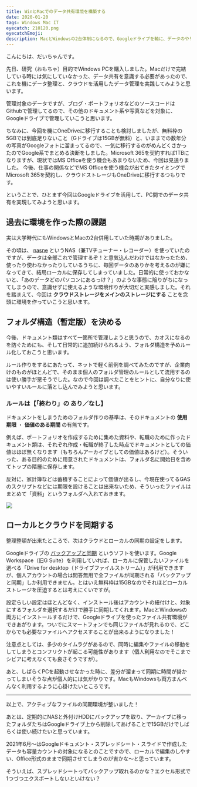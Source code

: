 ```yaml
---
title: WinとMacでのデータ共有環境を構築する
date: 2020-01-20
tags: Windows Mac IT
eyecatch: 210120.png
eyecatchEmoji:
description: MacとWindowsの2台体制になるので、Googleドライブを軸に、データのやり取りがしやすい環境を整えてみました
---
```


こんにちは、だいちゃんです。

先日、研究（おもちゃ）目的でWindows PCを購入しました。Macだけで完結している時には気にしていなかった、データ共有を意識する必要があったので、これを機にデータ整理と、クラウドを活用したデータ管理を実践してみようと思います。

管理対象のデータですが、ブログ・ポートフォリオなどのソースコードはGithubで管理してるので、その他のドキュメント系や写真などを対象に、Googleドライブで管理していこうと思います。

ちなみに、今回を機にOneDriveに移行することも検討しましたが、無料枠の5GBでは到底足りないこと（Gドライブは15GBが無料）と、いままでの数年分の写真がGoogleフォトに溜まってるので、一気に移行するのがめんどくさかったのでGoogle系でまとめる決断をしました。Microsoft 365を契約すれば1TBになりますが、現状ではMS Officeを使う機会もあまりないため、今回は見送りました。
今後、仕事の関係などでMS Officeを使う機会が出てきたタイミングでMicrosoft 365を契約し、クラウドストレージもOneDriveに移行するつもりです。

ということで、ひとまず今回はGoogleドライブを活用して、PC間でのデータ共有を実現してみようと思います。


## 過去に環境を作った際の課題

実は大学時代にもWindowsとMacの2台併用していた時期がありました。

その頃は、 [nasne](https://amzn.to/2XQJ6In) というNAS（兼TVチューナー・レコーダー）を使っていたのですが、データは全部これで管理するぞ！と意気込んだわけではなかったため、使ったり使わなかったりしているうちに、毎回データのありかを考えるのが嫌になってきて、結局ローカルに保存してしまっていました。日常的に使っておかないと、「あのデータどのパソコンにあるっけ？」のような事態に陥りがちになってしまうので、意識せずに使えるような環境作りが大切だと実感しました。それを踏まえて、今回は **クラウドストレージをメインのストレージにする** ことを念頭に環境を作っていこうと思います。


## フォルダ構造（暫定版）を決める

今後、ドキュメント類はすべて一箇所で管理しようと思うので、カオスになるのを防ぐためにも、そして日常的に追加続けられるよう、フォルダ構造を予めルール化しておこうと思います。

ルール作りをするにあたって、ネットで軽く前例を調べてみたのですが、企業向けのものがほとんどで、そのまま個人のフォルダ管理のルールとして流用するのは使い勝手が悪そうでした。なので今回は調べたことをヒントに、自分なりに使いやすいルールに落とし込んでみようと思います。

### ルールは【「終わり」の あり／なし】

ドキュメントをしまうためのフォルダ作りの基準は、そのドキュメントの **使用期限** ・ **価値のある期間** の有無です。

例えば、ポートフォリオを作成するために集めた資料や、転職のために作ったドキュメント類は、それぞれ作成・転職が終了した時点でドキュメントとしての価値はほぼ無くなります（もちろんアーカイブとしての価値はあるけど）。そういった、ある目的のために用意されたドキュメントは、フォルダ名に開始日を含めてトップの階層に保存します。

反対に、家計簿などは蓄積することによって価値が出るし、今現在使ってるGASのスクリプトなどには期限を設けることは出来ないため、そういったファイルはまとめて「資料」というフォルダへ入れておきます。

![](/images/210120.png)


## ローカルとクラウドを同期する

整理整頓が出来たところで、次はクラウドとローカルの同期の設定をします。

Googleドライブの [バックアップと同期](https://www.google.com/drive/download/) というソフトを使います。Google Workspace（旧G Suite）を利用していれば、ローカルに保管したいファイルを選べる「Drive for desktop（ドライブファイルストリーム）」が利用できますが、個人アカウントの場合は問答無用で全ファイルが同期される「バックアップと同期」しか利用できません。とはいえ無料枠は15GBなのでそれほどローカルストレージを圧迫するとは考えにくいですが。

設定らしい設定はほとんどなく、インストール後はアカウントの紐付けと、対象にするフォルダを選択するだけで勝手に同期してくれます。MacとWindowsの両方にインストールするだけで、Googleドライブを使ったファイル共有環境ができあがります。ついでにスマートフォンでも同じファイルが見れるので、どこからでも必要なファイルへアクセスすることが出来るようになりました！

注意点としては、多少のタイムラグがあるので、同時に編集やファイルの移動をしてしまうとコンフリクトが起こる可能性があります（個人利用なのでそこまでシビアに考えなくても良さそうですが）。

あと、しばらくPCを起動させなかった時に、差分が溜まって同期に時間が掛かってしまいそうな点が個人的には気がかりです。MacもWindowsも両方まんべんなく利用するように心掛けたいところです。


-----

以上で、アクティブなファイルの同期環境が整いました！

あとは、定期的にNASと外付けHDDにバックアップを取り、アーカイブに移ったフォルダたちはGoogleドライブ上から削除してあげることで15GBだけでしばらくは使い続けたいと思っています。

2021年6月〜はGoogleドキュメント・スプレッドシート・スライドで作成したデータも容量カウントの対象になるとのことですので、ローカルで編集のしやすい、Office形式のままで同期させてしまうのが吉かな〜と思っています。

そういえば、スプレッドシートってバックアップ取れるのかな？エクセル形式で1つづつエクスポートしないといけない？
